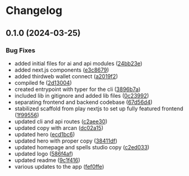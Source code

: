# Changelog

## 0.1.0 (2024-03-25)


### Bug Fixes

* added initial files for ai and api modules ([24bb23e](https://github.com/broomva/arcan/commit/24bb23ea6a94c17030210dc08caf44fb18414ba6))
* added next.js components ([e3c8679](https://github.com/broomva/arcan/commit/e3c8679a7781255e447087f29cf2c053fce3be2e))
* added thirdweb wallet connect ([a2019f2](https://github.com/broomva/arcan/commit/a2019f23f9efbc112cf994395d27eff2aaf811a3))
* compiled fe ([2d13004](https://github.com/broomva/arcan/commit/2d130046a2a6f217d6c953c5f2cb10e9f69a90d4))
* created entrypoint with typer for the cli ([3896b7a](https://github.com/broomva/arcan/commit/3896b7a0e8fc16740ee1b70ab1d35fafc8d47d82))
* included lib in gitignore and added lib files ([0c23992](https://github.com/broomva/arcan/commit/0c2399223ca275cae5ba25e5d61781d8ea756a6e))
* separating frontend and backend codebase ([67d56d4](https://github.com/broomva/arcan/commit/67d56d445fb9ca73ef513b20a1a4a9402acb9f02))
* stabilized scaffold from play nextjs to set up fully featured frontend ([1f99556](https://github.com/broomva/arcan/commit/1f99556a5e6ea5a9fd1a6d14e558c11ed81347e8))
* updated cli and api routes ([c2aee30](https://github.com/broomva/arcan/commit/c2aee30d147bba978f504c9a73ed1f2a98be226e))
* updated copy with arcan ([dc02a15](https://github.com/broomva/arcan/commit/dc02a15656b892f7e361d3106c43dcb236e34867))
* updated hero ([ecd1bc6](https://github.com/broomva/arcan/commit/ecd1bc6d4c83af53b9401bdde5300d0f595e5339))
* updated hero with proper copy ([38411df](https://github.com/broomva/arcan/commit/38411df6e57b7ee83f771b406564d29238f0ae20))
* updated homepage and spells studio copy ([c2ed033](https://github.com/broomva/arcan/commit/c2ed033ce067a7b6503a755d2fe521f6c0b3b583))
* updated logo ([586f4af](https://github.com/broomva/arcan/commit/586f4af14aebf7f066d568f99df303ccdc60c878))
* updated readme ([9c1f416](https://github.com/broomva/arcan/commit/9c1f416b124e21addff5a8abac83cde1e35c5c39))
* various updates to the app ([fef0ffe](https://github.com/broomva/arcan/commit/fef0ffe2dd70ffeece40d0f6c003410d8a2bed32))

